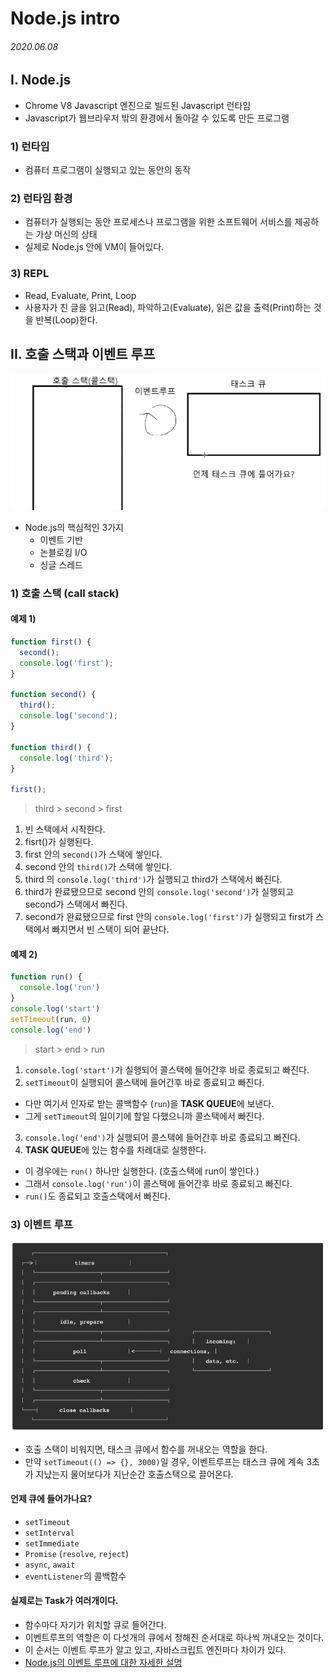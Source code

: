 # Node.js intro

###### 2020.06.08

## I. Node.js
- Chrome V8 Javascript 엔진으로 빌드된 Javascript 런타임
- Javascript가 웹브라우저 밖의 환경에서 돌아갈 수 있도록 만든 프로그램

### 1) 런타임
- 컴퓨터 프로그램이 실행되고 있는 동안의 동작

### 2) 런타임 환경
- 컴퓨터가 실행되는 동안 프로세스나 프로그램을 위한 소프트웨어 서비스를 제공하는 가상 머신의 상태
- 실제로 Node.js 안에 VM이 들어있다.

### 3) REPL
- Read, Evaluate, Print, Loop
- 사용자가 친 글을 읽고(Read), 파악하고(Evaluate), 읽은 값을 출력(Print)하는 것을 반복(Loop)한다.


## II. 호출 스택과 이벤트 루프

![](assets/Screen%20Shot%202020-06-10%20at%203.14.51%20PM.png)

- Node.js의 핵심적인 3가지
  - 이벤트 기반
  - 논블로킹 I/O
  - 싱글 스레드

### 1) 호출 스택 (call stack)

#### 예제 1)
```js
function first() {
  second();
  console.log('first');
}

function second() {
  third();
  console.log('second');
}

function third() {
  console.log('third');
}

first();
```
> third > second > first

1. 빈 스택에서 시작한다.
2. fisrt()가 실행된다.
3. first 안의 `second()`가 스택에 쌓인다.
4. second 안의 `third()`가 스택에 쌓인다.
5. third 의 `console.log('third')`가 실행되고 third가 스택에서 빠진다.
6. third가 완료됐으므로 second 안의 `console.log('second')`가 실행되고 second가 스택에서 빠진다.
7. second가 완료됐으므로 first 안의 `console.log('first')`가 실행되고 first가 스택에서 빠지면서 빈 스택이 되어 끝난다.

#### 예제 2)
```js
function run() {
  console.log('run')
}
console.log('start')
setTimeout(run, 0)
console.log('end')
```
> start > end > run

1. `console.log('start')`가 실행되어 콜스택에 들어간후 바로 종료되고 빠진다.
2. `setTimeout`이 실행되어 콜스택에 들어간후 바로 종료되고 빠진다.
  - 다만 여기서 인자로 받는 콜백함수 (`run`)을 **TASK QUEUE**에 보낸다.
  - 그게 `setTimeout`의 일이기에 할일 다했으니까 콜스택에서 빠진다.
3. `console.log('end')`가 실행되어 콜스택에 들어간후 바로 종료되고 빠진다.
4. **TASK QUEUE**에 있는 함수를 차례대로 실행한다.
  - 이 경우에는 `run()` 하나만 실행한다. (호출스택에 run이 쌓인다.)
  - 그래서 `console.log('run')`이 콜스택에 들어간후 바로 종료되고 빠진다.
  - `run()`도 종료되고 호출스택에서 빠진다.

### 3) 이벤트 루프
![](assets/Screen%20Shot%202020-06-10%20at%203.21.57%20PM.png)
- 호출 스택이 비워지면, 태스크 큐에서 함수를 꺼내오는 역할을 한다.
- 만약 `setTimeout(() => {}, 3000)`일 경우, 이벤트루프는 태스크 큐에 계속 3초가 지났는지 물어보다가 지난순간 호출스택으로 끌어온다.

#### 언제 큐에 들어가나요?
- `setTimeout`
- `setInterval`
- `setImmediate`
- `Promise` (`resolve`, `reject`)
- `async`, `await`
- `eventListener`의 콜백함수

#### 실제로는 Task가 여러개이다.
- 함수마다 자기가 위치할 큐로 들어간다.
- 이벤트루프의 역할은 이 다섯개의 큐에서 정해진 순서대로 하나씩 꺼내오는 것이다.
- 이 순서는 이벤트 루프가 알고 있고, 자바스크립트 엔진마다 차이가 있다.
- [Node.js의 이벤트 루프에 대한 자세한 설명](https://nodejs.org/ko/docs/guides/event-loop-timers-and-nexttick/)